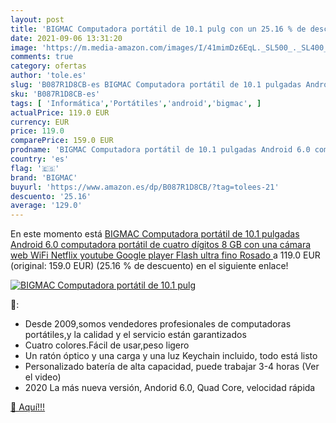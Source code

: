 ```yaml
---
layout: post
title: 'BIGMAC Computadora portátil de 10.1 pulg con un 25.16 % de descuento'
date: 2021-09-06 13:31:20
image: 'https://m.media-amazon.com/images/I/41mimDz6EqL._SL500_._SL400_.jpg'
comments: true
category: ofertas
author: 'tole.es'
slug: 'B087R1D8CB-es BIGMAC Computadora portátil de 10.1 pulgadas Android 6.0...'
sku: 'B087R1D8CB-es'
tags: [ 'Informática','Portátiles','android','bigmac', ]
actualPrice: 119.0 EUR
currency: EUR
price: 119.0
comparePrice: 159.0 EUR
prodname: 'BIGMAC Computadora portátil de 10.1 pulgadas Android 6.0 computadora portátil de cuatro dígitos 8 GB con una cámara web WiFi Netflix youtube Google player Flash ultra fino  Rosado '
country: 'es'
flag: '🇪🇸'
brand: 'BIGMAC'
buyurl: 'https://www.amazon.es/dp/B087R1D8CB/?tag=tolees-21'
descuento: '25.16'
average: '129.0'
---
```


En este momento está [BIGMAC Computadora portátil de 10.1 pulgadas Android 6.0 computadora portátil de cuatro dígitos 8 GB con una cámara web WiFi Netflix youtube Google player Flash ultra fino  Rosado ](https://www.amazon.es/dp/B087R1D8CB/?tag=tolees-21) a 119.0 EUR (original: 159.0 EUR) (25.16 %  de descuento) en el siguiente enlace!

[![BIGMAC Computadora portátil de 10.1 pulg](https://m.media-amazon.com/images/I/41mimDz6EqL._SL500_._SL400_.jpg)](https://www.amazon.es/dp/B087R1D8CB/?tag=tolees-21)

🔎:

- Desde 2009,somos vendedores profesionales de computadoras portátiles,y la calidad y el servicio están garantizados
- Cuatro colores.Fácil de usar,peso ligero
- Un ratón óptico y una carga y una luz Keychain incluido, todo está listo
- Personalizado batería de alta capacidad, puede trabajar 3-4 horas (Ver el video)
- 2020 La más nueva versión, Andorid 6.0, Quad Core, velocidad rápida

[🛒 Aquí!!!](https://www.amazon.es/dp/B087R1D8CB/?tag=tolees-21)
